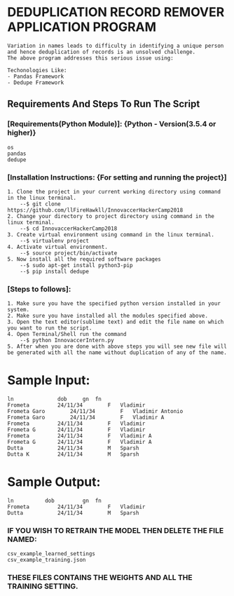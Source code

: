 # DEDUPLICATION RECORD REMOVER APPLICATION PROGRAM
	
	Variation in names leads to difficulty in identifying a unique person and hence deduplication of records is an unsolved challenge. 
	The above program addresses this serious issue using:

	Techonologies Like:
	- Pandas Framework
	- Dedupe Framework

## Requirements And Steps To Run The Script
	
### [Requirements(Python Module)]: {Python - Version(3.5.4 or higher)}

	os
	pandas
	dedupe


### [Installation Instructions: {For setting and running the project}]
	
	1. Clone the project in your current working directory using command in the linux terminal.
		--$ git clone https://github.com/llFireHawkll/InnovaccerHackerCamp2018
	2. Change your directory to project directory using command in the linux terminal.
		--$ cd InnovaccerHackerCamp2018
	3. Create virtual environment using command in the linux terminal.
		--$ virtualenv project
	4. Activate virtual environment.
		--$ source project/bin/activate
	5. Now install all the required software packages
		--$ sudo apt-get install python3-pip
		--$ pip install dedupe


### [Steps to follows]:

	1. Make sure you have the specified python version installed in your system.
	2. Make sure you have installed all the modules specified above.
	3. Open the text editor(sublime text) and edit the file name on which you want to run the script.
	4. Open Terminal/Shell run the command
		--$ python InnovaccerIntern.py
	5. After when you are done with above steps you will see new file will be generated with all the name without duplication of any of the name.



# Sample Input:

	ln				dob		gn	fn
	Frometa			24/11/34		F	Vladimir 
	Frometa Garo		24/11/34		F	Vladimir Antonio
	Frometa Garo		24/11/34		F	Vladimir A
	Frometa			24/11/34		F	Vladimir
	Frometa G		24/11/34		F	Vladimir
	Frometa			24/11/34		F	Vladimir A 
	Frometa G		24/11/34		F	Vladimir A 
	Dutta			24/11/34		M	Sparsh
	Dutta K			24/11/34		M	Sparsh


# Sample Output:

	ln			dob			gn	fn
	Frometa			24/11/34		F	Vladimir 
	Dutta			24/11/34		M	Sparsh




### IF YOU WISH TO RETRAIN THE MODEL THEN DELETE THE FILE NAMED: 
	csv_example_learned_settings
	csv_example_training.json
### THESE FILES CONTAINS THE WEIGHTS AND ALL THE TRAINING SETTING.
